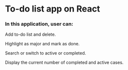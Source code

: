 # To-do list app on React

### In this application, user can:

Add to-do list and delete.

Highlight as major and mark as done.

Search or switch to active or completed.

Display the current number of completed and active cases.
